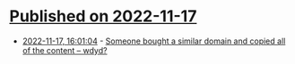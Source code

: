 # [Published on 2022-11-17](index.md)

* [2022-11-17, 16:01:04](https://news.ycombinator.com/item?id=33640819) - [Someone bought a similar domain and copied all of the content – wdyd?](https://news.ycombinator.com/item?id=33640819)
